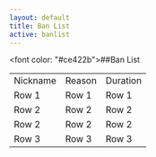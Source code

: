 ```yaml
---
layout: default
title: Ban List
active: banlist
---
```


<font color: "#ce422b">##Ban List</font>

<section id="primary" class="span8">
  <div id="content" role="main">
    <article class="post">
      <div class="entry-content clearfix">
        <div class="Banlist" >
          <table>
            <tr>
               <td>
                   Nickname
               </td>
               <td>
                   Reason
               </td>
               <td>
                   Duration
               </td>
            </tr>
            <tr>
                <td>
                    Row 1
                </td>
                <td>
                    Row 1
                </td>
                <td>
                    Row 1
                </td>
            </tr>
            <tr>
                <td>
                    Row 2
                </td>
                <td>
                    Row 2
                </td>
                <td>
                    Row 2
                </td>
            </tr>
            <tr>
                <td>
                    Row 2
                </td>
                <td>
                    Row 2
                </td>
                <td>
                    Row 2
                </td>
            </tr>
            <tr>
                <td>
                    Row 3
                </td>
                <td>
                    Row 3
                </td>
                <td>
                    Row 3
                </td>
            </tr>
          </table>
        </div>
      </div>
    </article>
  </div>
</section>
